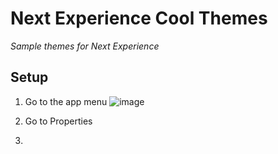 # Next Experience Cool Themes

*Sample themes for Next Experience*

## Setup
1. Go to the app menu
![image](https://github.com/dalestubblefield/next-cool-themes/assets/994677/19b1ad11-d998-430c-8e98-d1c653782a02)

2. Go to Properties

3. 
